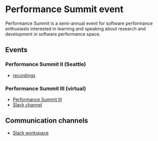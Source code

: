 # Performance Summit event
Performance Summit is a semi-annual event for software performance enthusiasts interested in learning and speaking about research and development in software performance space.

## Events
### Performance Summit II (Seattle)
- [recordings](https://www.youtube.com/playlist?list=PLkBzZYJWYzWsbI6sQnqKYF_YEupsdnxIi)

### Performance Summit III (virtual)
- [Performance Summit III](https://performancesummitiii.splashthat.com/)
- [Slack channel](https://performancesummithq.slack.com/archives/CU6748V8C)

## Communication channels
- [Slack workspace](https://join.slack.com/t/performancesummithq/shared_invite/zt-eb406st2-2Y3L3_bn863l8Lf1ByS2vA)
